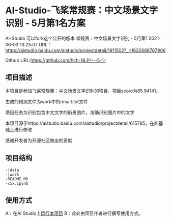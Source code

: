 # AI-Studio-飞桨常规赛：中文场景文字识别 - 5月第1名方案
AI-Studio 可以fork这个公开的版本  常规赛：中文场景文字识别 - 5月第1 2021-06-03 13:25:07 URL：https://aistudio.baidu.com/aistudio/projectdetail/1911502?_=1622688767906

Github URL:https://github.com/hch-NLP/---5-1-
## 项目描述
本项目是参加飞桨常规赛：中文场景文字识别的项目，项目score为85.94141。

生成的预测文件为work中的result.txt文件

项目任务为识别包含中文文字的街景图片，准确识别图片中的文字

本项目源于https://aistudio.baidu.com/aistudio/projectdetail/615795，在此基础上进行修改

感谢开发者为开源社区做出的贡献

## 项目结构
```
-|data
-|work
-README.MD
-xxx.ipynb
```
## 使用方式
A：在AI Studio上[运行本项目](https://aistudio.baidu.com/aistudio/usercenter)
B：此处由项目作者进行撰写使用方式。
